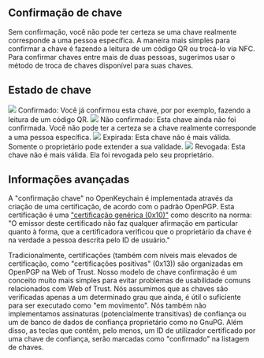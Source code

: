 [//]: # (NOTA: coloque cada frase em sua própria linha, Transifex coloca cada linha em seu próprio campo de tradução!)

## Confirmação de chave
Sem confirmação, você não pode ter certeza se uma chave realmente corresponde a uma pessoa específica.
A maneira mais simples para confirmar a chave é fazendo a leitura de um código QR ou trocá-lo via NFC.
Para confirmar chaves entre mais de duas pessoas, sugerimos usar o método de troca de chaves disponível para suas chaves.

## Estado de chave

<img src="status_signature_verified_cutout_24dp"/>  
Confirmado: Você já confirmou esta chave, por por exemplo, fazendo a leitura de um código QR.  
<img src="status_signature_unverified_cutout_24dp"/>  
Não confirmado: Esta chave ainda não foi confirmada. Você não pode ter a certeza se a chave realmente corresponde a uma pessoa específica.  
<img src="status_signature_expired_cutout_24dp"/>  
Expirada: Esta chave não é mais válida. Somente o proprietário pode extender a sua validade.  
<img src="status_signature_revoked_cutout_24dp"/>  
Revogada: Esta chave não é mais válida. Ela foi revogada pelo seu proprietário.

## Informações avançadas
A "confirmação chave" no OpenKeychain é implementada através da criação de uma certificação, de acordo com o padrão OpenPGP.
Esta certificação é uma ["certificação genérica (0x10)"](http://tools.ietf.org/html/rfc4880#section-5.2.1) como descrito na norma:
"O emissor deste certificado não faz qualquer afirmação em particular quanto à forma, que a certificadora verificou que o proprietário da chave é na verdade a pessoa descrita pelo ID de usuário."

Tradicionalmente, certificações (também com níveis mais elevados de certificação, como "certificações positivas" (0x13)) são organizadas em OpenPGP na  Web of Trust.
Nosso modelo de chave confirmação é um conceito muito mais simples para evitar problemas de usabilidade comuns relacionados com Web of Trust.
Nós assumimos que as chaves são verificadas apenas a um determinado grau que ainda, é útil o suficiente para ser executado como "em movimento".
Nós também não implementamos assinaturas (potencialmente transitivas) de confiança ou um de banco de dados de confiança proprietário como no GnuPG.
Além disso, as teclas que contêm, pelo menos, um ID de utilizador certificado por uma chave de confiança, serão marcadas como "confirmado" na listagem de chaves.